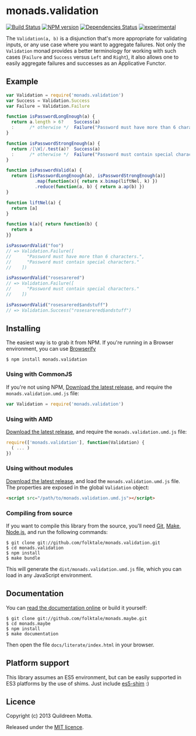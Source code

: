 monads.validation
=================

[![Build Status](https://secure.travis-ci.org/folktale/monads.validation.png?branch=master)](https://travis-ci.org/folktale/monads.validation)
[![NPM version](https://badge.fury.io/js/monads.validation.png)](http://badge.fury.io/js/monads.validation)
[![Dependencies Status](https://david-dm.org/folktale/monads.validation.png)](https://david-dm.org/folktale/monads.validation)
[![experimental](http://hughsk.github.io/stability-badges/dist/experimental.svg)](http://github.com/hughsk/stability-badges)

The `Validation(a, b)` is a disjunction that's more appropriate for validating
inputs, or any use case where you want to aggregate failures. Not only the
`Validation` monad provides a better terminology for working with such cases
(`Failure` and `Success` versus `Left` and `Right`), it also allows one to
easily aggregate failures and successes as an Applicative Functor.


## Example

```js
var Validation = require('monads.validation')
var Success = Validation.Success
var Failure = Validation.Failure

function isPasswordLongEnough(a) {
  return a.length > 6?    Success(a)
  :      /* otherwise */  Failure("Password must have more than 6 characters")
}

function isPasswordStrongEnough(a) {
  return /[\W]/.test(a)?  Success(a)
  :      /* otherwise */  Failure("Password must contain special characters")
}

function isPasswordValid(a) {
  return [isPasswordLongEnough(a), isPasswordStrongEnough(a)]
           .map(function(x){ return x.bimap(liftNel, k) })
           .reduce(function(a, b) { return a.ap(b) })
}

function liftNel(a) {
  return [a]
}

function k(a){ return function(b) {
  return a
}}

isPasswordValid("foo")
// => Validation.Failure([
//      "Password must have more than 6 characters.",
//      "Password must contain special characters."
//    ])

isPasswordValid("rosesarered")
// => Validation.Failure([
//      "Password must contain special characters."
//    ])

isPasswordValid("rosesarered$andstuff")
// => Validation.Success("rosesarered$andstuff")
```


## Installing

The easiest way is to grab it from NPM. If you're running in a Browser
environment, you can use [Browserify][]

    $ npm install monads.validation


### Using with CommonJS

If you're not using NPM, [Download the latest release][release], and require
the `monads.validation.umd.js` file:

```js
var Validation = require('monads.validation')
```


### Using with AMD

[Download the latest release][release], and require the `monads.validation.umd.js`
file:

```js
require(['monads.validation'], function(Validation) {
  ( ... )
})
```


### Using without modules

[Download the latest release][release], and load the `monads.validation.umd.js`
file. The properties are exposed in the global `Validation` object:

```html
<script src="/path/to/monads.validation.umd.js"></script>
```


### Compiling from source

If you want to compile this library from the source, you'll need [Git][],
[Make][], [Node.js][], and run the following commands:

    $ git clone git://github.com/folktale/monads.validation.git
    $ cd monads.validation
    $ npm install
    $ make bundle
    
This will generate the `dist/monads.validation.umd.js` file, which you can load in
any JavaScript environment.

    
## Documentation

You can [read the documentation online][docs] or build it yourself:

    $ git clone git://github.com/folktale/monads.maybe.git
    $ cd monads.maybe
    $ npm install
    $ make documentation

Then open the file `docs/literate/index.html` in your browser.


## Platform support

This library assumes an ES5 environment, but can be easily supported in ES3
platforms by the use of shims. Just include [es5-shim][] :)


## Licence

Copyright (c) 2013 Quildreen Motta.

Released under the [MIT licence](https://github.com/folktale/monads.validation/blob/master/LICENCE).

<!-- links -->
[Fantasy Land]: https://github.com/fantasyland/fantasy-land
[Browserify]: http://browserify.org/
[release]: https://github.com/folktale/monads.validation/releases/download/v0.0.0/monads.validation-0.0.0.tar.gz
[Git]: http://git-scm.com/
[Make]: http://www.gnu.org/software/make/
[Node.js]: http://nodejs.org/
[es5-shim]: https://github.com/kriskowal/es5-shim
[docs]: http://folktale.github.io/monads.validation
